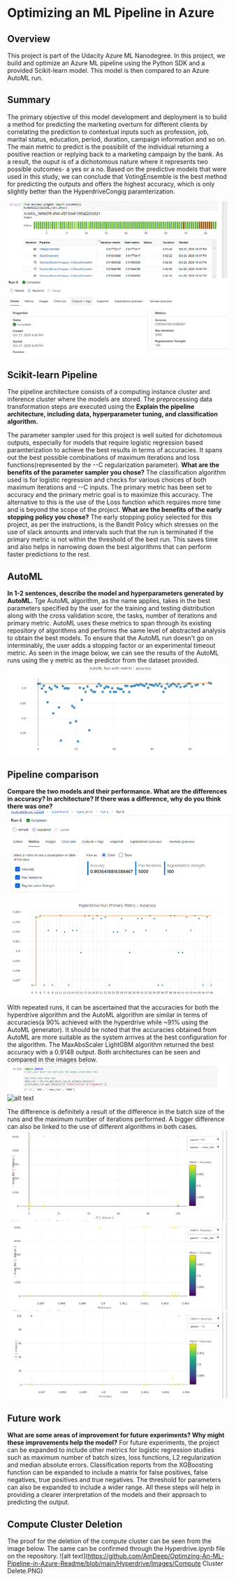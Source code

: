 # Optimizing an ML Pipeline in Azure

## Overview
This project is part of the Udacity Azure ML Nanodegree.
In this project, we build and optimize an Azure ML pipeline using the Python SDK and a provided Scikit-learn model.
This model is then compared to an Azure AutoML run.


## Summary
The primary objective of this model development and deployment is to build a method for predicting the marketing overturn for different clients by correlating the prediction to contextual inputs such as profession, job, marital status, education, period, duration, campaign information and so on. The main metric to predict is the possibilit of the individual returning a positive reaction or replying back to a marketing campaign by the bank. As a result, the ouput is of a dichotomous nature where it represents two possible outcomes- a yes or a no. Based on the predictive models that were used in this study, we can conclude that VotingEnsemble is the best method for predicting the outputs and offers the highest accuracy, which is only slightly better than the HyperdriveCongig paramterization.

![alt text](https://raw.githubusercontent.com/AmDeep/Optimzing-An-ML-Pipeline-in-Azure-Readme/main/Images/Image2.PNG)
![alt text](https://raw.githubusercontent.com/AmDeep/Optimzing-An-ML-Pipeline-in-Azure-Readme/main/Hyperdrive/HD_P1.PNG)

## Scikit-learn Pipeline
The pipeline architecture consists of a computing instance cluster and inference cluster where the models are stored. The preprocessing data transformation steps are executed using the 
**Explain the pipeline architecture, including data, hyperparameter tuning, and classification algorithm.**

The parameter sampler used for this project is well suited for dichotomous outputs, especially for models that require logistic regression based paramterization to achieve the best results in terms of accuracies. It spans out the best possible combinations of maximum iterations and loss functions(represented by the --C regularization parameter). 
 **What are the benefits of the parameter sampler you chose?**
The classification algorithm used is for logistic regression and checks for various choices of both maximum iterations and --C inputs. The primary metric has been set to accuracy and the primary metric goal is to maximize this accuracy. The alternative to this is the use of the Loss function which requires more time and is beyond the scope of the project.
**What are the benefits of the early stopping policy you chose?**
The early stopping policy selected for this project, as per the instructions, is the Bandit Policy which stresses on the use of slack amounts and intervals such that the run is terminated if the primary metric is not within the threshold of the best run. This saves time and also helps in narrowing down the best algorithms that can perform faster predictions to the rest.
## AutoML
**In 1-2 sentences, describe the model and hyperparameters generated by AutoML.**
Tge AutoML algorithm, as the name applies, takes in the best parameters specified by the user for the training and testing distribution along with the cross validation score, the tasks, number of iterations and primary metric. AutoML uses these metrics to span through its existing repository of algorithms and performs the same level of abstracted analysis to obtain the best models. To ensure that the AutoML run doesn't go on interminably, the user adds a stopping factor or an experimental timeout metric. As seen in the image below, we can see the results of the AutoML runs using the y metric as the predictor from the dataset provided.
![alt text](https://raw.githubusercontent.com/AmDeep/Optimzing-An-ML-Pipeline-in-Azure-Readme/main/Images/Image1.PNG)

## Pipeline comparison
**Compare the two models and their performance. What are the differences in accuracy? In architecture? If there was a difference, why do you think there was one?**
![alt text](https://github.com/AmDeep/Optimzing-An-ML-Pipeline-in-Azure-Readme/blob/main/Hyperdrive/HD_P2.PNG)
![alt text](https://github.com/AmDeep/Optimzing-An-ML-Pipeline-in-Azure-Readme/blob/main/Hyperdrive/Hyperdrive_Image1.PNG)

With repeated runs, it can be ascertained that the accuracies for both the hyperdrive algorithm and the AutoML algorithm are similar in terms of accuracies(a 90% achieved with the hyperdrive while ~91% using the AutoML generator). It should be noted that the accuracies obtained from AutoML are more suitable as the system arrives at the best configuration for the algorithm. The MaxAbsScaler LightGBM algorithm returned the best accuracy with a 0.9148 output. Both architectures can be seen and compared in the images below.
![alt text](https://github.com/AmDeep/Optimzing-An-ML-Pipeline-in-Azure-Readme/blob/main/Images/HDArchitecture.PNG)
![alt text](https://github.com/AmDeep/Optimzing-An-ML-Pipeline-in-Azure-Readme/blob/main/ImagesVotingClassifier1.PNG)

The difference is definitely a result of the difference in the batch size of the runs and the maximum number of iterations performed. A bigger difference can also be linked to the use of different algorithms in both cases.
![alt text](https://github.com/AmDeep/Optimzing-An-ML-Pipeline-in-Azure-Readme/blob/main/Hyperdrive/Hyperdrive_Image2.PNG)
![alt text](https://github.com/AmDeep/Optimzing-An-ML-Pipeline-in-Azure-Readme/blob/main/Hyperdrive/Hyperdrive_Image3.PNG)
![alt text](https://github.com/AmDeep/Optimzing-An-ML-Pipeline-in-Azure-Readme/blob/main/Hyperdrive/Hyperdrive_Image4.PNG)
## Future work
**What are some areas of improvement for future experiments? Why might these improvements help the model?**
For future experiments, the project can be expanded to include other metrics for logistic regression studies such as maximum number of batch sizes, loss functions, L2 regularization and median absolute errors. Classification reports from the XGBoosting function can be expanded to include a matrix for false positives, false negatives, true positives and true negatives. The threshold for parameters can also be expanded to include a wider range. All these steps will help in providing a clearer interpretation of the models and their approach to predicting the output.
## Compute Cluster Deletion
The proof for the deletion of the compute cluster can be seen from the image below. The same can be confirmed through the Hyperdrive.ipynb file on the repository.
![alt text](https://github.com/AmDeep/Optimzing-An-ML-Pipeline-in-Azure-Readme/blob/main/Hyperdrive/Images/Compute Cluster Delete.PNG)

